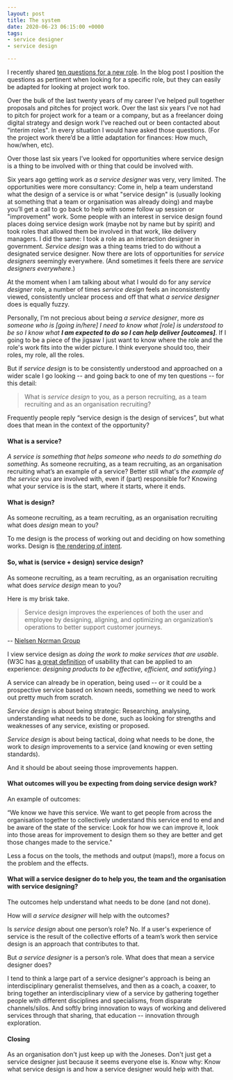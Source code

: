 ```yaml
---
layout: post
title: The system
date: 2020-06-23 06:15:00 +0000
tags:
- service designer
- service design

---
```

I recently shared [ten questions for a new role](https://www.ermlikeyeah.com/ten-questions-for-a-new-role/). In the blog post I position the questions as pertinent when looking for a specific role, but they can easily be adapted for looking at project work too.

Over the bulk of the last twenty years of my career I’ve helped pull together proposals and pitches for project work. Over the last six years I’ve not had to pitch for project work for a team or a company, but as a freelancer doing digital strategy and design work I’ve reached out or been contacted about “interim roles". In every situation I would have asked those questions. (For the project work there’d be a little adaptation for finances: How much, how/when, etc).

Over those last six years I’ve looked for opportunities where service design is a thing to be involved with or thing that could be involved with.

Six years ago getting work as _a service designer_ was very, very limited. The opportunities were more consultancy: Come in, help a team understand what the design of a service is or what "service design" is (usually looking at something that a team or organisation was already doing) and maybe you’ll get a call to go back to help with some follow up session or "improvement" work. Some people with an interest in service design found places doing service design work (maybe not by name but by spirit) and took roles that allowed them be involved in that work, like delivery managers. I did the same: I took a role as an interaction designer in government. _Service design_ was a thing teams tried to do without a designated service designer. Now there are lots of opportunities for _service designers_ seemingly everywhere. (And sometimes it feels there are _service designers everywhere_.)

At the moment when I am talking about what I would do for any _service designer_ role, a number of times _service design_ feels an inconsistently viewed, consistently unclear process and off that what _a service designer_ does is equally fuzzy.

Personally, I’m not precious about being _a service designer_, more _as someone who is \[going in/here\] I need to know what \[role\] is understood to be so I know what **I am expected to do so I can help deliver \[outcomes\]**_. If I going to be a piece of the jigsaw I just want to know where the role and the role's work fits into the wider picture. I think everyone should too, their roles, my role, all the roles.

But if _service design_ is to be consistently understood and approached on a wider scale I go looking -- and going back to one of my ten questions -- for this detail:

> What is _service design_ to you, as a person recruiting, as a team recruiting and as an organisation recruiting?

Frequently people reply “service design is the design of services”, but what does that mean in the context of the opportunity?

#### What is a service?

_A service is something that helps someone who needs to do something do something_. As someone recruiting, as a team recruiting, as an organisation recruiting what’s an example of a service? Better still what's _the example of the service_ you are involved with, even if (part) responsible for? Knowing what your service is is the start, where it starts, where it ends.

#### What is design?

As someone recruiting, as a team recruiting, as an organisation recruiting what does _design_ mean to you?

To me design is the process of working out and deciding on how something works. Design is [the rendering of intent](https://articles.uie.com/design_rendering_intent/). 

#### So, what is (service + design) service design?

As someone recruiting, as a team recruiting, as an organisation recruiting what does _service design_ mean to you?

Here is my brisk take.

> Service design improves the experiences of both the user and employee by designing, aligning, and optimizing an organization’s operations to better support customer journeys.

\-- [Nielsen Norman Group](https://www.nngroup.com/articles/service-design-101)

I view service design as _doing the work to make services that are usable_. (W3C has [a great definition](https://www.w3.org/WAI/fundamentals/accessibility-usability-inclusion/#terms) of usability that can be applied to an experience: _designing products to be effective, efficient, and satisfying_.)

A service can already be in operation, being used -- or it could be a prospective service based on known needs, something we need to work out pretty much from scratch.

_Service design_ is about being strategic: Researching, analysing, understanding what needs to be done, such as looking for strengths and weaknesses of any service, existing or proposed.

_Service design_ is about being tactical, doing what needs to be done, the work to _design_ improvements to a service (and knowing or even setting standards).

And it should be about seeing those improvements happen.

#### What outcomes will you be expecting from doing service design work?

An example of outcomes:

“We know we have this service. We want to get people from across the organisation together to collectively understand this service end to end and be aware of the state of the service: Look for how we can improve it, look into those areas for improvement to design them so they are better and get those changes made to the service."

Less a focus on the tools, the methods and output (maps!), more a focus on the problem and the effects.

#### What will a service designer do to help you, the team and the organisation with service designing?

The outcomes help understand what needs to be done (and not done).

How will _a service designer_ will help with the outcomes?

Is _service design_ about one person’s role? No. If a user's experience of service is the result of the collective efforts of a team’s work then service design is an approach that contributes to that.

But _a service designer_ is a person’s role. What does that mean a service designer does?

I tend to think a large part of a service designer's approach is being an interdisciplinary generalist themselves, and then as a coach, a coaxer, to bring together an interdisciplinary view of a service by gathering together people with different disciplines and specialisms, from disparate channels/silos. And softly bring innovation to ways of working and delivered services through that sharing, that education -- innovation through exploration.

#### Closing

As an organisation don't just keep up with the Joneses. Don't just get a service designer just because it seems everyone else is. Know why: Know what service design is and how a service designer would help with that.